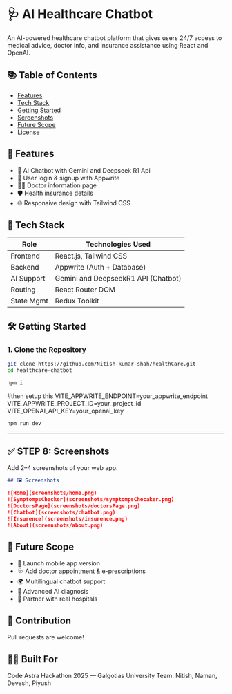 # 🩺 AI Healthcare Chatbot

An AI-powered healthcare chatbot platform that gives users 24/7 access to medical advice, doctor info, and insurance assistance using React and OpenAI.

## 📚 Table of Contents

- [Features](#-features)
- [Tech Stack](#-tech-stack)
- [Getting Started](#-getting-started)
- [Screenshots](#-screenshots)
- [Future Scope](#-future-scope)
- [License](#-license)

## 🚀 Features

- 💬 AI Chatbot with Gemini and Deepseek R1 Api
- 🔐 User login & signup with Appwrite
- 🧑‍⚕️ Doctor information page
- 🛡️ Health insurance details
- 🌐 Responsive design with Tailwind CSS

## 🧰 Tech Stack

| Role       | Technologies Used                   |
| ---------- | ----------------------------------- |
| Frontend   | React.js, Tailwind CSS              |
| Backend    | Appwrite (Auth + Database)          |
| AI Support | Gemini and DeepseekR1 API (Chatbot) |
| Routing    | React Router DOM                    |
| State Mgmt | Redux Toolkit                       |

## 🛠️ Getting Started

### 1. Clone the Repository

```bash
git clone https://github.com/Nitish-kumar-shah/healthCare.git
cd healthcare-chatbot
```

```bash
npm i
```

#then setup this
VITE_APPWRITE_ENDPOINT=your_appwrite_endpoint
VITE_APPWRITE_PROJECT_ID=your_project_id
VITE_OPENAI_API_KEY=your_openai_key

```bash
npm run dev
```

---

## ✅ STEP 8: Screenshots

Add 2–4 screenshots of your web app.

```md
## 🖼 Screenshots

![Home](screenshots/home.png)
![SymptompsChecker](screenshots/symptompsChecaker.png)
![DoctorsPage](screenshots/doctorsPage.png)
![Chatbot](screenshots/chatbot.png)
![Insurence](screenshots/insurence.png)
![About](screenshots/about.png)
```

## 🚀 Future Scope

- 📱 Launch mobile app version
- 🩺 Add doctor appointment & e-prescriptions
- 🌍 Multilingual chatbot support
- 🤖 Advanced AI diagnosis
- 🏥 Partner with real hospitals

## 🤝 Contribution

Pull requests are welcome!

## 👨‍💻 Built For

Code Astra Hackathon 2025 — Galgotias University
Team: Nitish, Naman, Devesh, Piyush
